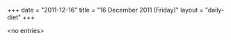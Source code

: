 +++
date = "2011-12-16"
title = "16 December 2011 (Friday)"
layout = "daily-diet"
+++

<p>&lt;no entries&gt;</p>
